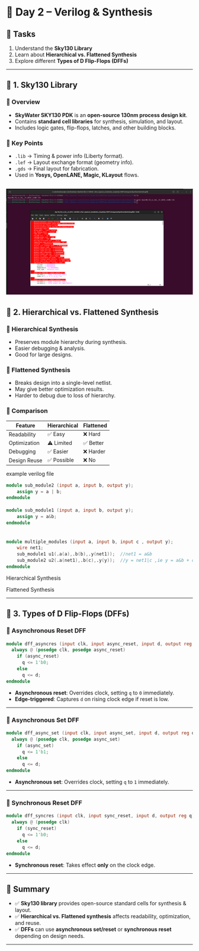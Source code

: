 
# 🚀 Day 2 – Verilog & Synthesis

## 📌 Tasks
1. Understand the **Sky130 Library**  
2. Learn about **Hierarchical vs. Flattened Synthesis**  
3. Explore different **Types of D Flip-Flops (DFFs)**  

---

## 🔹 1. Sky130 Library

### 📖 Overview
- **SkyWater SKY130 PDK** is an **open-source 130nm process design kit**.  
- Contains **standard cell libraries** for synthesis, simulation, and layout.  
- Includes logic gates, flip-flops, latches, and other building blocks.  

### 📝 Key Points
- `.lib` → Timing & power info (Liberty format).  
- `.lef` → Layout exchange format (geometry info).  
- `.gds` → Final layout for fabrication.  
- Used in **Yosys, OpenLANE, Magic, KLayout** flows.

![lib](skylib.png)
---

## 🔹 2. Hierarchical vs. Flattened Synthesis

### 📖 Hierarchical Synthesis
- Preserves module hierarchy during synthesis.  
- Easier debugging & analysis.  
- Good for large designs.  

### 📖 Flattened Synthesis
- Breaks design into a single-level netlist.  
- May give better optimization results.  
- Harder to debug due to loss of hierarchy.  

### 📝 Comparison
| Feature                | Hierarchical | Flattened |
|------------------------|--------------|-----------|
| Readability            | ✅ Easy      | ❌ Hard   |
| Optimization           | ⚠️ Limited   | ✅ Better |
| Debugging              | ✅ Easier    | ❌ Harder |
| Design Reuse           | ✅ Possible  | ❌ No     |


example verilog file 
```verilog
module sub_module2 (input a, input b, output y);
	assign y = a | b;
endmodule

module sub_module1 (input a, input b, output y);
	assign y = a&b;
endmodule


module multiple_modules (input a, input b, input c , output y);
	wire net1;
	sub_module1 u1(.a(a),.b(b),.y(net1));  //net1 = a&b
	sub_module2 u2(.a(net1),.b(c),.y(y));  //y = net1|c ,ie y = a&b + c;
endmodule
```
Hierarchical Synthesis

Flattened Synthesis

---

## 🔹 3. Types of D Flip-Flops (DFFs)

### 📖 Asynchronous Reset DFF
```verilog
module dff_asyncres (input clk, input async_reset, input d, output reg q);
  always @ (posedge clk, posedge async_reset)
    if (async_reset)
      q <= 1'b0;
    else
      q <= d;
endmodule
```
- **Asynchronous reset**: Overrides clock, setting `q` to `0` immediately.  
- **Edge-triggered**: Captures `d` on rising clock edge if reset is low.  

---

### 📖 Asynchronous Set DFF
```verilog
module dff_async_set (input clk, input async_set, input d, output reg q);
  always @ (posedge clk, posedge async_set)
    if (async_set)
      q <= 1'b1;
    else
      q <= d;
endmodule
```
- **Asynchronous set**: Overrides clock, setting `q` to `1` immediately.  

---

### 📖 Synchronous Reset DFF
```verilog
module dff_syncres (input clk, input sync_reset, input d, output reg q);
  always @ (posedge clk)
    if (sync_reset)
      q <= 1'b0;
    else
      q <= d;
endmodule
```
- **Synchronous reset**: Takes effect **only** on the clock edge.  

---

## 🎯 Summary
- ✅ **Sky130 library** provides open-source standard cells for synthesis & layout.  
- ✅ **Hierarchical vs. Flattened synthesis** affects readability, optimization, and reuse.  
- ✅ **DFFs** can use **asynchronous set/reset** or **synchronous reset** depending on design needs.  

---
